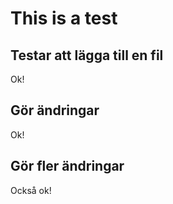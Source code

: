 # This is a test

## Testar att lägga till en fil
Ok!

## Gör ändringar
Ok!

## Gör fler ändringar
Också ok!
